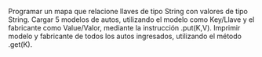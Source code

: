 Programar un mapa que relacione llaves de tipo String con valores de tipo String. Cargar 5 modelos de autos, utilizando el modelo como Key/Llave y el fabricante como Value/Valor, mediante la instrucción .put(K,V). Imprimir modelo y fabricante de todos los autos ingresados, utilizando el método .get(K).